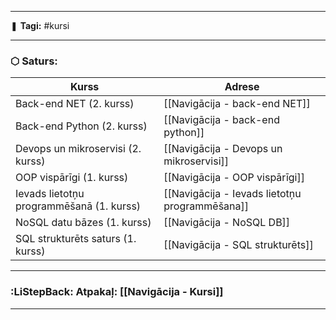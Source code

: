 ___

❚ **Tagi:** #kursi 

---
### ⬡ Saturs:

| Kurss                                    | Adrese                                         |
| ---------------------------------------- | ---------------------------------------------- |
| Back-end NET (2. kurss)                  | [[Navigācija - back-end NET]]                  |
| Back-end Python (2. kurss)               | [[Navigācija - back-end python]]               |
| Devops un mikroservisi (2. kurss)        | [[Navigācija - Devops un mikroservisi]]        |
| OOP vispārīgi (1. kurss)                 | [[Navigācija - OOP vispārīgi]]                 |
| Ievads lietotņu programmēšanā (1. kurss) | [[Navigācija - Ievads lietotņu programmēšana]] |
| NoSQL datu bāzes (1. kurss)              | [[Navigācija - NoSQL DB]]                      |
| SQL strukturēts saturs (1. kurss)        | [[Navigācija - SQL strukturēts]]               |

---
### :LiStepBack: Atpakaļ: [[Navigācija - Kursi]]

___